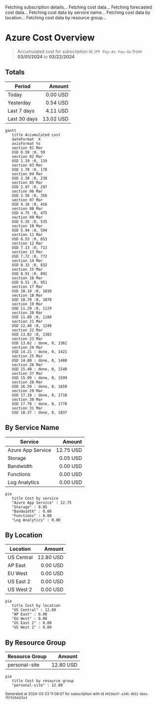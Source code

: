 Fetching subscription details...
Fetching cost data...
Fetching forecasted cost data...
Fetching cost data by service name...
Fetching cost data by location...
Fetching cost data by resource group...
# Azure Cost Overview

> Accumulated cost for subscription id `JPF Pay-As-You-Go` from **03/01/2024** to **03/22/2024**

## Totals

|Period|Amount|
|---|---:|
|Today|0.00 USD|
|Yesterday|0.54 USD|
|Last 7 days|4.11 USD|
|Last 30 days|13.02 USD|

```mermaid
gantt
   title Accumulated cost
   dateFormat  X
   axisFormat %s
   section 01 Mar
   USD 0.59 :0, 59
   section 02 Mar
   USD 1.19 :0, 119
   section 03 Mar
   USD 1.78 :0, 178
   section 04 Mar
   USD 2.38 :0, 238
   section 05 Mar
   USD 2.97 :0, 297
   section 06 Mar
   USD 3.56 :0, 356
   section 07 Mar
   USD 4.16 :0, 416
   section 08 Mar
   USD 4.75 :0, 475
   section 09 Mar
   USD 5.35 :0, 535
   section 10 Mar
   USD 5.94 :0, 594
   section 11 Mar
   USD 6.53 :0, 653
   section 12 Mar
   USD 7.13 :0, 713
   section 13 Mar
   USD 7.72 :0, 772
   section 14 Mar
   USD 8.32 :0, 832
   section 15 Mar
   USD 8.91 :0, 891
   section 16 Mar
   USD 9.51 :0, 951
   section 17 Mar
   USD 10.10 :0, 1010
   section 18 Mar
   USD 10.70 :0, 1070
   section 19 Mar
   USD 11.29 :0, 1129
   section 20 Mar
   USD 11.88 :0, 1188
   section 21 Mar
   USD 12.48 :0, 1248
   section 22 Mar
   USD 13.02 :0, 1302
   section 23 Mar
   USD 13.62 : done, 0, 1362
   section 24 Mar
   USD 14.21 : done, 0, 1421
   section 25 Mar
   USD 14.80 : done, 0, 1480
   section 26 Mar
   USD 15.40 : done, 0, 1540
   section 27 Mar
   USD 15.99 : done, 0, 1599
   section 28 Mar
   USD 16.59 : done, 0, 1659
   section 29 Mar
   USD 17.18 : done, 0, 1718
   section 30 Mar
   USD 17.78 : done, 0, 1778
   section 31 Mar
   USD 18.37 : done, 0, 1837
```

## By Service Name

|Service|Amount|
|---|---:|
|Azure App Service|12.75 USD|
|Storage|0.05 USD|
|Bandwidth|0.00 USD|
|Functions|0.00 USD|
|Log Analytics|0.00 USD|

```mermaid
pie
   title Cost by service
   "Azure App Service" : 12.75
   "Storage" : 0.05
   "Bandwidth" : 0.00
   "Functions" : 0.00
   "Log Analytics" : 0.00
```

## By Location

|Location|Amount|
|---|---:|
|US Central|12.80 USD|
|AP East|0.00 USD|
|EU West|0.00 USD|
|US East 2|0.00 USD|
|US West 2|0.00 USD|

```mermaid
pie
   title Cost by location
   "US Central" : 12.80
   "AP East" : 0.00
   "EU West" : 0.00
   "US East 2" : 0.00
   "US West 2" : 0.00
```

## By Resource Group

|Resource Group|Amount|
|---|---:|
|personal-site|12.80 USD|

```mermaid
pie
   title Cost by resource group
   "personal-site" : 12.80
```

<sup>Generated at 2024-03-23 11:08:07 for subscription with id `4913be3f-a345-4652-9bba-767418dd25e3`</sup>
